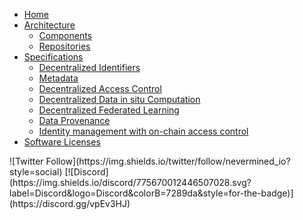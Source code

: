 <!-- docs/_sidebar.md -->

* [Home](/)
* [Architecture](Architecture.md)
  * [Components](architecture/components.md)
  * [Repositories](architecture/repos.md)
* [Specifications](Specs.md)
  * [Decentralized Identifiers](architecture/specs/did/README.md)
  * [Metadata](architecture/specs/metadata/README.md)
  * [Decentralized Access Control](architecture/specs/access/README.md)
  * [Decentralized Data in situ Computation](architecture/specs/compute/README.md)
  * [Decentralized Federated Learning](architecture/specs/fl/README.md)
  * [Data Provenance](architecture/specs/provenance/README.md)
  * [Identity management with on-chain access control](architecture/specs/id_management/README.md)  
* [Software Licenses](Licensing.md)


<p>
![Twitter Follow](https://img.shields.io/twitter/follow/nevermined_io?style=social)
[![Discord](https://img.shields.io/discord/775670012446507028.svg?label=Discord&logo=Discord&colorB=7289da&style=for-the-badge)](https://discord.gg/vpEv3HJ)
</p>
